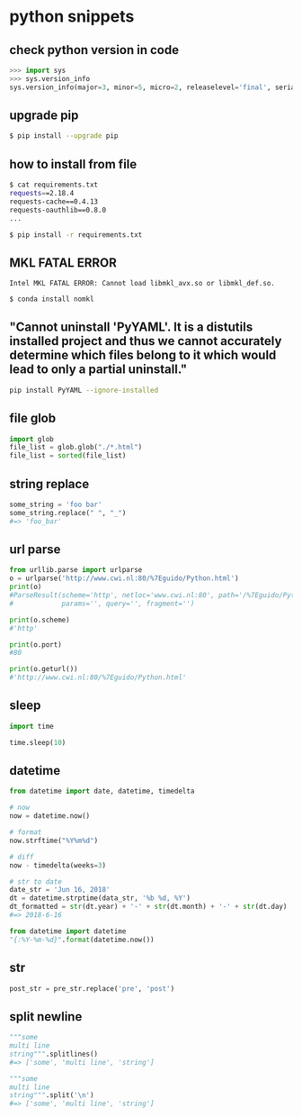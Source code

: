 # python snippets

## check python version in code
```python
>>> import sys
>>> sys.version_info
sys.version_info(major=3, minor=5, micro=2, releaselevel='final', serial=0)
```

## upgrade pip
```bash
$ pip install --upgrade pip
```

## how to install from file
```bash
$ cat requirements.txt
requests==2.18.4
requests-cache==0.4.13
requests-oauthlib==0.8.0
...

$ pip install -r requirements.txt
```

## MKL FATAL ERROR
```
Intel MKL FATAL ERROR: Cannot load libmkl_avx.so or libmkl_def.so.
```

```python
$ conda install nomkl
```

## "Cannot uninstall 'PyYAML'. It is a distutils installed project and thus we cannot accurately determine which files belong to it which would lead to only a partial uninstall."
```bash
pip install PyYAML --ignore-installed
```

## file glob
```python
import glob
file_list = glob.glob("./*.html")
file_list = sorted(file_list)
```

## string replace
```python
some_string = 'foo bar'
some_string.replace(" ", "_")
#=> 'foo_bar'
```

## url parse
```python
from urllib.parse import urlparse
o = urlparse('http://www.cwi.nl:80/%7Eguido/Python.html')
print(o)
#ParseResult(scheme='http', netloc='www.cwi.nl:80', path='/%7Eguido/Python.html',
#            params='', query='', fragment='')

print(o.scheme)
#'http'

print(o.port)
#80

print(o.geturl())
#'http://www.cwi.nl:80/%7Eguido/Python.html'
```

## sleep
```python
import time

time.sleep(10)

```

## datetime
```python
from datetime import date, datetime, timedelta

# now
now = datetime.now()

# format
now.strftime("%Y%m%d")

# diff
now - timedelta(weeks=3)

# str to date
date_str = 'Jun 16, 2018'
dt = datetime.strptime(data_str, '%b %d, %Y')
dt_formatted = str(dt.year) + '-' + str(dt.month) + '-' + str(dt.day)
#=> 2018-6-16
```

```python
from datetime import datetime
"{:%Y-%m-%d}".format(datetime.now())
```




## str
```python
post_str = pre_str.replace('pre', 'post')
```

## split newline
```python
"""some
multi line
string""".splitlines()
#=> ['some', 'multi line', 'string']

"""some
multi line
string""".split('\n')
#=> ['some', 'multi line', 'string']
```






